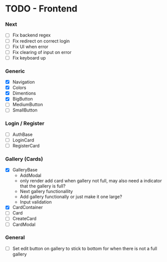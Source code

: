 # TODO - Frontend

### Next

- [ ] Fix backend regex
- [ ] Fix redirect on correct login
- [ ] Fix UI when error
- [ ] Fix clearing of input on error
- [ ] Fix keyboard up

### Generic

- [x] Navigation
- [x] Colors
- [x] Dimentions
- [x] BigButton
- [ ] MediumButton
- [ ] SmallButton

### Login / Register

- [ ] AuthBase
- [ ] LoginCard
- [ ] RegisterCard

### Gallery (Cards)

- [x] GalleryBase
  - AddModal
  - only render add card when gallery not full, may also need a indicator that the gallery is full?
  - Next gallery functionallity
  - Add gallery functionally or just make it one large?
  - Input validation
- [x] CardContainer
- [ ] Card
- [ ] CreateCard
- [ ] CardModal

### General

- [ ] Set edit button on gallery to stick to bottom for when there is not a full gallery
